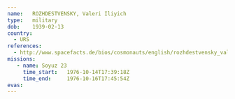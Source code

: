 ```yaml
---
name:	ROZHDESTVENSKY, Valeri Iliyich 
type:	military
dob:	1939-02-13
country:
  - URS
references:
  - http://www.spacefacts.de/bios/cosmonauts/english/rozhdestvensky_valeri.htm
missions:
   - name: Soyuz 23
     time_start:   1976-10-14T17:39:18Z
     time_end:     1976-10-16T17:45:54Z
evas:
---
```

